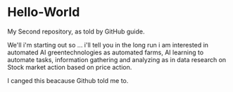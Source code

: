 # Hello-World
My Second repository, as told by GitHub guide.

We'll i'm starting out so ... i'll tell you in the long run i am interested in automated AI greentechnologies as automated farms, AI learning to automate tasks, information gathering and analyzing as in data research on Stock market action based on price action.

I canged this beacause Github told me to.
